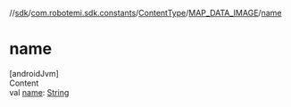 //[sdk](../../../../index.md)/[com.robotemi.sdk.constants](../../index.md)/[ContentType](../index.md)/[MAP_DATA_IMAGE](index.md)/[name](name.md)



# name  
[androidJvm]  
Content  
val [name](name.md): [String](https://kotlinlang.org/api/latest/jvm/stdlib/kotlin/-string/index.html)  



